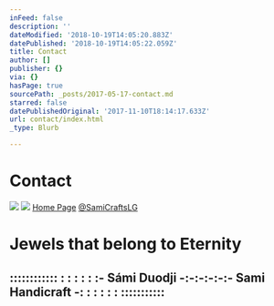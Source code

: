 ```yaml
---
inFeed: false
description: ''
dateModified: '2018-10-19T14:05:20.883Z'
datePublished: '2018-10-19T14:05:22.059Z'
title: Contact
author: []
publisher: {}
via: {}
hasPage: true
sourcePath: _posts/2017-05-17-contact.md
starred: false
datePublishedOriginal: '2017-11-10T18:14:17.633Z'
url: contact/index.html
_type: Blurb

---
```

# Contact
![](https://the-grid-user-content.s3-us-west-2.amazonaws.com/6b540b87-8378-475a-bda7-d35cb83955da.jpg)
![](https://the-grid-user-content.s3-us-west-2.amazonaws.com/e2166030-7b15-4303-83e6-b2d6cce4960a.png)
[Home Page][0]
[@SamiCraftsLG][1]

# Jewels that belong to Eternity

## :::::::::::: : : : : : :- Sámi Duodji -:-:-:-:-:- Sami Handicraft -: : : : : : :::::::::::

[0]: https://thegrid.ai/lgsamicrafts/
[1]: https://twitter.com/SamiCraftsLG